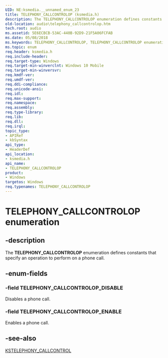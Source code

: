 ```yaml
---
UID: NE:ksmedia.__unnamed_enum_23
title: TELEPHONY_CALLCONTROLOP (ksmedia.h)
description: The TELEPHONY_CALLCONTROLOP enumeration defines constants that specify an operation to perform on a phone call.
old-location: audio\telephony_callcontrolop.htm
tech.root: audio
ms.assetid: 5E6ECBCB-53AC-440B-92D9-21F5A06FCFAB
ms.date: 05/08/2018
ms.keywords: TELEPHONY_CALLCONTROLOP, TELEPHONY_CALLCONTROLOP enumeration [Audio Devices], TELEPHONY_CALLCONTROLOP_DISABLE, TELEPHONY_CALLCONTROLOP_ENABLE, audio.telephony_callcontrolop, ksmedia/TELEPHONY_CALLCONTROLOP, ksmedia/TELEPHONY_CALLCONTROLOP_DISABLE, ksmedia/TELEPHONY_CALLCONTROLOP_ENABLE
ms.topic: enum
req.header: ksmedia.h
req.include-header: 
req.target-type: Windows
req.target-min-winverclnt: Windows 10 Mobile
req.target-min-winversvr: 
req.kmdf-ver: 
req.umdf-ver: 
req.ddi-compliance: 
req.unicode-ansi: 
req.idl: 
req.max-support: 
req.namespace: 
req.assembly: 
req.type-library: 
req.lib: 
req.dll: 
req.irql: 
topic_type:
- APIRef
- kbSyntax
api_type:
- HeaderDef
api_location:
- ksmedia.h
api_name:
- TELEPHONY_CALLCONTROLOP
product:
- Windows
targetos: Windows
req.typenames: TELEPHONY_CALLCONTROLOP
---
```


# TELEPHONY_CALLCONTROLOP enumeration


## -description


The <b>TELEPHONY_CALLCONTROLOP</b> enumeration defines constants that specify an operation to perform on a phone call.


## -enum-fields




### -field TELEPHONY_CALLCONTROLOP_DISABLE

Disables a phone call.


### -field TELEPHONY_CALLCONTROLOP_ENABLE

Enables a phone call.


## -see-also




<a href="https://msdn.microsoft.com/library/windows/hardware/mt169883">KSTELEPHONY_CALLCONTROL</a>
 

 

